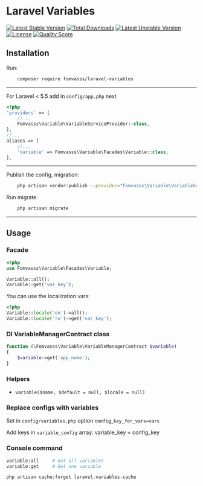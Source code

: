 # Laravel Variables

[![Latest Stable Version](https://poser.pugx.org/fomvasss/laravel-variables/v/stable)](https://packagist.org/packages/fomvasss/laravel-variables)
[![Total Downloads](https://poser.pugx.org/fomvasss/laravel-variables/downloads)](https://packagist.org/packages/fomvasss/laravel-variables)
[![Latest Unstable Version](https://poser.pugx.org/fomvasss/laravel-variables/v/unstable)](https://packagist.org/packages/fomvasss/laravel-variables)
[![License](https://poser.pugx.org/fomvasss/laravel-variables/license)](https://packagist.org/packages/fomvasss/laravel-variables)
[![Quality Score](https://img.shields.io/scrutinizer/g/fomvasss/laravel-variables.svg?style=flat-square)](https://scrutinizer-ci.com/g/fomvasss/laravel-variables)

## Installation
Run:
```bash
	composer require fomvasss/laravel-variables
```
---
For Laravel < 5.5 add in `config/app.php` next
```php
<?php
'providers' => [
    //...
	Fomvasss\Variable\VariableServiceProvider::class,
],
//...
aliases => [
    //...
	'Variable' => Fomvasss\Variable\Facades\Variable::class,
],
```
---

Publish the config, migration:
```bash
	php artisan vendor:publish --provider="Fomvasss\Variable\VariableServiceProvider"
```

Run migrate:
```bash
	php artisan migrate
```

---
## Usage

### Facade

```php
<?php
use Fomvasss\Variable\Facades\Variable;

Variable::all();
Variable::get('var_key');
```

You can use the localization vars:
```php
<?php
Variable::locale('en')->all();
Variable::locale('ru')->get('var_key');
```

### DI VariableManagerContract class
```php
function (\Fomvasss\Variable\VariableManagerContract $variable)
{
	$variable->get('app_name');
}
```

### Helpers
- `variable($name, $default = null, $locale = null)`

### Replace configs with variables

Set in `config/variables.php` option `config_key_for_vars=vars`

Add keys in `variable_config` array: variable_key = config_key

### Console command
```bash
variable:all     # Get all variables
variable:get     # Get one variable

php artisan cache:forget laravel.variables.cache
```
